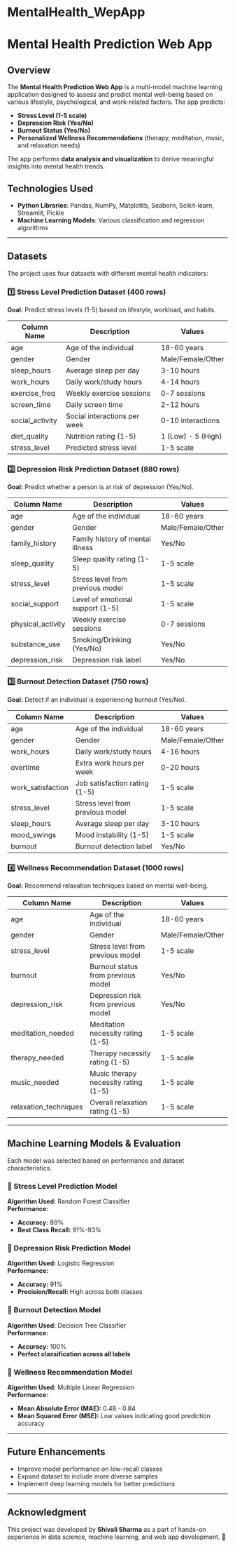 # MentalHealth_WepApp
# Mental Health Prediction Web App

## Overview
The **Mental Health Prediction Web App** is a multi-model machine learning application designed to assess and predict mental well-being based on various lifestyle, psychological, and work-related factors. The app predicts:

- **Stress Level (1-5 scale)**
- **Depression Risk (Yes/No)**
- **Burnout Status (Yes/No)**
- **Personalized Wellness Recommendations** (therapy, meditation, music, and relaxation needs)

The app performs **data analysis and visualization** to derive meaningful insights into mental health trends.

## Technologies Used
- **Python Libraries**: Pandas, NumPy, Matplotlib, Seaborn, Scikit-learn, Streamlit, Pickle
- **Machine Learning Models**: Various classification and regression algorithms

---

## Datasets
The project uses four datasets with different mental health indicators:

### 1️⃣ Stress Level Prediction Dataset (400 rows)
**Goal:** Predict stress levels (1-5) based on lifestyle, workload, and habits.

| Column Name      | Description                      | Values               |
|-----------------|--------------------------------|----------------------|
| age             | Age of the individual          | 18-60 years         |
| gender         | Gender                         | Male/Female/Other  |
| sleep_hours    | Average sleep per day         | 3-10 hours         |
| work_hours     | Daily work/study hours        | 4-14 hours         |
| exercise_freq  | Weekly exercise sessions      | 0-7 sessions       |
| screen_time    | Daily screen time             | 2-12 hours         |
| social_activity | Social interactions per week  | 0-10 interactions  |
| diet_quality   | Nutrition rating (1-5)        | 1 (Low) - 5 (High) |
| stress_level   | Predicted stress level        | 1-5 scale          |

### 2️⃣ Depression Risk Prediction Dataset (880 rows)
**Goal:** Predict whether a person is at risk of depression (Yes/No).

| Column Name      | Description                      | Values               |
|-----------------|--------------------------------|----------------------|
| age             | Age of the individual          | 18-60 years         |
| gender         | Gender                         | Male/Female/Other  |
| family_history | Family history of mental illness | Yes/No              |
| sleep_quality  | Sleep quality rating (1-5)    | 1-5 scale          |
| stress_level   | Stress level from previous model | 1-5 scale          |
| social_support | Level of emotional support (1-5) | 1-5 scale          |
| physical_activity | Weekly exercise sessions    | 0-7 sessions       |
| substance_use  | Smoking/Drinking (Yes/No)    | Yes/No              |
| depression_risk | Depression risk label        | Yes/No              |

### 3️⃣ Burnout Detection Dataset (750 rows)
**Goal:** Detect if an individual is experiencing burnout (Yes/No).

| Column Name     | Description                    | Values               |
|---------------|------------------------------|----------------------|
| age          | Age of the individual        | 18-60 years         |
| gender      | Gender                       | Male/Female/Other  |
| work_hours  | Daily work/study hours       | 4-16 hours         |
| overtime    | Extra work hours per week    | 0-20 hours         |
| work_satisfaction | Job satisfaction rating (1-5) | 1-5 scale          |
| stress_level | Stress level from previous model | 1-5 scale          |
| sleep_hours | Average sleep per day       | 3-10 hours         |
| mood_swings | Mood instability (1-5)       | 1-5 scale          |
| burnout     | Burnout detection label     | Yes/No              |

### 4️⃣ Wellness Recommendation Dataset (1000 rows)
**Goal:** Recommend relaxation techniques based on mental well-being.

| Column Name           | Description                          | Values               |
|---------------------|----------------------------------|----------------------|
| age                | Age of the individual           | 18-60 years         |
| gender            | Gender                          | Male/Female/Other  |
| stress_level      | Stress level from previous model | 1-5 scale          |
| burnout          | Burnout status from previous model | Yes/No              |
| depression_risk  | Depression risk from previous model | Yes/No              |
| meditation_needed | Meditation necessity rating (1-5) | 1-5 scale          |
| therapy_needed   | Therapy necessity rating (1-5)   | 1-5 scale          |
| music_needed     | Music therapy necessity rating (1-5) | 1-5 scale          |
| relaxation_techniques | Overall relaxation rating (1-5) | 1-5 scale          |

---

## Machine Learning Models & Evaluation
Each model was selected based on performance and dataset characteristics.

### 🔹 Stress Level Prediction Model
**Algorithm Used:** Random Forest Classifier  
**Performance:**
- **Accuracy:** 89%
- **Best Class Recall:** 91%-93%

### 🔹 Depression Risk Prediction Model
**Algorithm Used:** Logistic Regression  
**Performance:**
- **Accuracy:** 91%
- **Precision/Recall:** High across both classes

### 🔹 Burnout Detection Model
**Algorithm Used:** Decision Tree Classifier  
**Performance:**
- **Accuracy:** 100%
- **Perfect classification across all labels**

### 🔹 Wellness Recommendation Model
**Algorithm Used:** Multiple Linear Regression  
**Performance:**
- **Mean Absolute Error (MAE):** 0.48 - 0.84
- **Mean Squared Error (MSE):** Low values indicating good prediction accuracy

---

## Future Enhancements
- Improve model performance on low-recall classes
- Expand dataset to include more diverse samples
- Implement deep learning models for better predictions

---

## Acknowledgment
This project was developed by **Shivali Sharma** as a part of hands-on experience in data science, machine learning, and web app development. 🚀


